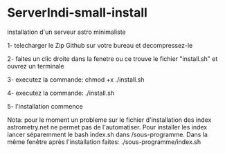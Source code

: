 # ServerIndi-small-install
installation d'un serveur astro minimaliste

1- telecharger le Zip Github sur votre bureau et decompressez-le

2- faites un clic droite dans la fenetre ou ce trouve le fichier "install.sh" et ouvrez un terminale

3- executez la commande: chmod +x ./install.sh

4- executez la commande: ./install.sh

5- l'installation commence

Nota: pour le moment un probleme sur le fichier d'installation des index astrometry.net ne permet pas de l'automatiser. Pour installer les index lancer séparemment le bash index.sh dans /sous-programme. Dans la même fenêtre après l'installation faites: ./sous-programme/index.sh
